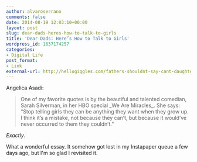 ```yaml
---
author: alvaroserrano
comments: false
date: 2014-08-19 12:03:10+00:00
layout: post
slug: dear-dads-heres-how-to-talk-to-girls
title: 'Dear Dads: Here’s How to Talk to Girls'
wordpress_id: 1637174257
categories:
- Digital Life
post_format:
- Link
external-url: http://hellogiggles.com/fathers-shouldnt-say-cant-daughters
---
```


Angelica Asadi:

<blockquote>One of my favorite quotes is by the beautiful and talented comedian, Sarah Silverman, in her HBO special _We Are Miracles_. She says: “Stop telling girls they can be anything they want when they grow up. I think it’s a mistake, not because they can’t, but because it would’ve never occurred to them they couldn’t.”</blockquote>

_Exactly_. 

What a wonderful essay. It somehow got lost in my Instapaper queue a few days ago, but I'm so glad I revisited it.